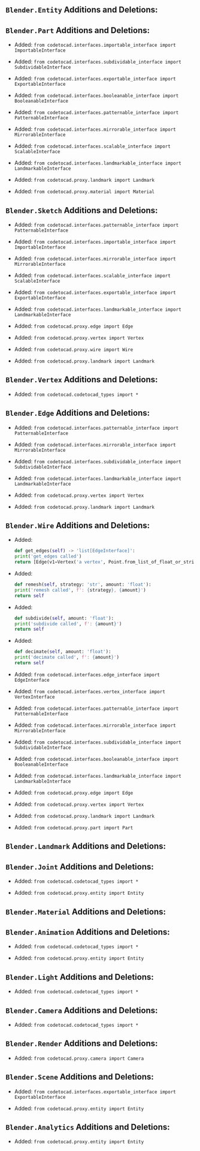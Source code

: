 ## `Blender.Entity` Additions and Deletions:

## `Blender.Part` Additions and Deletions:

- Added: `from codetocad.interfaces.importable_interface import ImportableInterface`

- Added: `from codetocad.interfaces.subdividable_interface import SubdividableInterface`

- Added: `from codetocad.interfaces.exportable_interface import ExportableInterface`

- Added: `from codetocad.interfaces.booleanable_interface import BooleanableInterface`

- Added: `from codetocad.interfaces.patternable_interface import PatternableInterface`

- Added: `from codetocad.interfaces.mirrorable_interface import MirrorableInterface`

- Added: `from codetocad.interfaces.scalable_interface import ScalableInterface`

- Added: `from codetocad.interfaces.landmarkable_interface import LandmarkableInterface`

- Added: `from codetocad.proxy.landmark import Landmark`

- Added: `from codetocad.proxy.material import Material`

## `Blender.Sketch` Additions and Deletions:

- Added: `from codetocad.interfaces.patternable_interface import PatternableInterface`

- Added: `from codetocad.interfaces.importable_interface import ImportableInterface`

- Added: `from codetocad.interfaces.mirrorable_interface import MirrorableInterface`

- Added: `from codetocad.interfaces.scalable_interface import ScalableInterface`

- Added: `from codetocad.interfaces.exportable_interface import ExportableInterface`

- Added: `from codetocad.interfaces.landmarkable_interface import LandmarkableInterface`

- Added: `from codetocad.proxy.edge import Edge`

- Added: `from codetocad.proxy.vertex import Vertex`

- Added: `from codetocad.proxy.wire import Wire`

- Added: `from codetocad.proxy.landmark import Landmark`

## `Blender.Vertex` Additions and Deletions:

- Added: `from codetocad.codetocad_types import *`

## `Blender.Edge` Additions and Deletions:

- Added: `from codetocad.interfaces.patternable_interface import PatternableInterface`

- Added: `from codetocad.interfaces.mirrorable_interface import MirrorableInterface`

- Added: `from codetocad.interfaces.subdividable_interface import SubdividableInterface`

- Added: `from codetocad.interfaces.landmarkable_interface import LandmarkableInterface`

- Added: `from codetocad.proxy.vertex import Vertex`

- Added: `from codetocad.proxy.landmark import Landmark`

## `Blender.Wire` Additions and Deletions:


- Added:
    ```python
    def get_edges(self) -> 'list[EdgeInterface]':
    print('get_edges called')
    return [Edge(v1=Vertex('a vertex', Point.from_list_of_float_or_string([0, 0, 0])), v2=Vertex('a vertex', Point.from_list_of_float_or_string([0, 0, 0])), name='an edge')]
    ```

- Added:
    ```python
    def remesh(self, strategy: 'str', amount: 'float'):
    print('remesh called', f': {strategy}, {amount}')
    return self
    ```

- Added:
    ```python
    def subdivide(self, amount: 'float'):
    print('subdivide called', f': {amount}')
    return self
    ```

- Added:
    ```python
    def decimate(self, amount: 'float'):
    print('decimate called', f': {amount}')
    return self
    ```
- Added: `from codetocad.interfaces.edge_interface import EdgeInterface`

- Added: `from codetocad.interfaces.vertex_interface import VertexInterface`

- Added: `from codetocad.interfaces.patternable_interface import PatternableInterface`

- Added: `from codetocad.interfaces.mirrorable_interface import MirrorableInterface`

- Added: `from codetocad.interfaces.subdividable_interface import SubdividableInterface`

- Added: `from codetocad.interfaces.booleanable_interface import BooleanableInterface`

- Added: `from codetocad.interfaces.landmarkable_interface import LandmarkableInterface`

- Added: `from codetocad.proxy.edge import Edge`

- Added: `from codetocad.proxy.vertex import Vertex`

- Added: `from codetocad.proxy.landmark import Landmark`

- Added: `from codetocad.proxy.part import Part`

## `Blender.Landmark` Additions and Deletions:

## `Blender.Joint` Additions and Deletions:

- Added: `from codetocad.codetocad_types import *`

- Added: `from codetocad.proxy.entity import Entity`

## `Blender.Material` Additions and Deletions:

## `Blender.Animation` Additions and Deletions:

- Added: `from codetocad.codetocad_types import *`

- Added: `from codetocad.proxy.entity import Entity`

## `Blender.Light` Additions and Deletions:

- Added: `from codetocad.codetocad_types import *`

## `Blender.Camera` Additions and Deletions:

- Added: `from codetocad.codetocad_types import *`

## `Blender.Render` Additions and Deletions:

- Added: `from codetocad.proxy.camera import Camera`

## `Blender.Scene` Additions and Deletions:

- Added: `from codetocad.interfaces.exportable_interface import ExportableInterface`

- Added: `from codetocad.proxy.entity import Entity`

## `Blender.Analytics` Additions and Deletions:

- Added: `from codetocad.proxy.entity import Entity`

